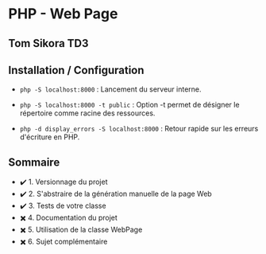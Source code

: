 # PHP - Web Page
## Tom Sikora TD3
## Installation / Configuration
- `php -S localhost:8000` : Lancement du serveur interne.

- `php -S localhost:8000 -t public` : Option -t permet de désigner le répertoire comme racine des ressources.

- `php -d display_errors -S localhost:8000` : Retour rapide sur les erreurs d'écriture en PHP.

## Sommaire
- ✔️ 1. Versionnage du projet
- ✔️ 2. S'abstraire de la génération manuelle de la page Web
- ✔️ 3. Tests de votre classe
- ✖️ 4. Documentation du projet
- ✖️ 5. Utilisation de la classe WebPage
- ✖️ 6. Sujet complémentaire
